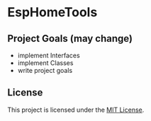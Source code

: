 # EspHomeTools


## Project Goals (may change)


* implement Interfaces
* implement Classes
* write project goals

## License

This project is licensed under the [MIT License](LICENSE).
